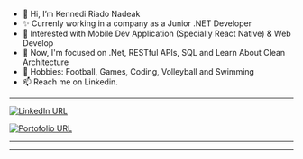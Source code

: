 - 👋 Hi, I’m Kennedi Riado Nadeak
- ✨ Currenly working in a company as a Junior .NET Developer
- 👀 Interested with Mobile Dev Application (Specially React Native) & Web Develop
- 🌱 Now, I'm focused on .Net, RESTful APIs, SQL and Learn About Clean Architecture
- 🏀 Hobbies: Football, Games, Coding, Volleyball and Swimming
- 📫 Reach me on Linkedin.

<hr/>

[![LinkedIn URL](https://img.shields.io/static/v1?color=blue&label=linkedin&logo=linkedin&logoColor=white&style=for-the-badge&message=Connect)](https://www.linkedin.com/in/kennediriadonadeak271)

[![Portofolio URL](https://img.shields.io/static/v1?color=green&label=Portofolio&logo=egghead&logoColor=white&style=for-the-badge&message=Check%20Profile)](https://kennedi27.github.io/kennedinadeak/#portofolio/)

<hr/>


<!-- <a href="https://github.com/kennedi27">
    <img src="https://github-readme-stats.vercel.app/api?username=kennedi27&count_private=true&show_icons=true&hide=stars" />
    <img src="https://github-readme-stats.vercel.app/api/top-langs/?username=kennedi27&count_private=true&layout=compact" />
</a>
 -->

<hr/>
